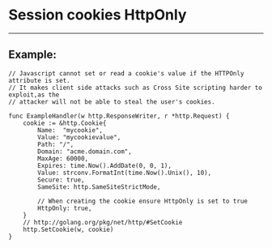 # Session cookies HttpOnly
-------

## Example:


	// Javascript cannot set or read a cookie's value if the HTTPOnly attribute is set.
	// It makes client side attacks such as Cross Site scripting harder to exploit,as the
	// attacker will not be able to steal the user's cookies.

	func ExampleHandler(w http.ResponseWriter, r *http.Request) {
		cookie := &http.Cookie{
			Name:  "mycookie",
			Value: "mycookievalue",
			Path: "/",
			Domain: "acme.domain.com",
			MaxAge: 60000,
			Expires: time.Now().AddDate(0, 0, 1),
			Value: strconv.FormatInt(time.Now().Unix(), 10),
			Secure: true,
			SameSite: http.SameSiteStrictMode,

			// When creating the cookie ensure HttpOnly is set to true
			HttpOnly: true,
		}
		// http://golang.org/pkg/net/http/#SetCookie
		http.SetCookie(w, cookie)
	}
